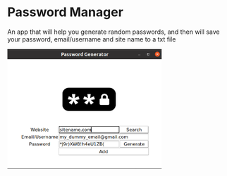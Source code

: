 # Password Manager
An app that will help you generate random passwords, and then will save your password, email/username and site name to a txt file


<img src="https://github.com/AlinaDbeep/Password-manager/blob/main/ScreenshotPassword.png?raw=true" width="350"/>
